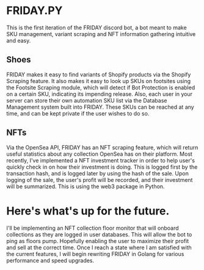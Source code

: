 # FRIDAY.PY
This is the first iteration of the FRIDAY discord bot, a bot meant to make SKU management, variant scraping and NFT information gathering intuitive and easy. 

Shoes
-
FRIDAY makes it easy to find variants of Shopify products via the Shopify Scraping feature. It also makes it easy to look up SKUs on footsites using the Footsite Scraping module, which will detect if Bot Protection is enabled on a certain SKU, indicating its impending release. Also, each user in your server can store their own automation SKU list via the Database Management system built into FRIDAY. These SKUs can be reached at any time, and can be kept private if the user wishes to do so. 

NFTs
-
Via the OpenSea API, FRIDAY has an NFT scraping feature, which will return useful statistics about any collection OpenSea has on their platform. Most recently, I've implemented a NFT investment tracker in order to help user's quickly check in on how their investment is doing. This is logged first by the transaction hash, and is logged later by using the hash of the sale. Upon logging of the sale, the user's profit will be recorded, and their investment will be summarized. This is using the web3 package in Python.

# Here's what's up for the future.
I'll be implementing an NFT collection floor monitor that will onboard collections as they are logged in user databases. This will allow the bot to ping as floors pump. Hopefully enabling the user to maximize their profit and sell at the correct time. Once I reach a state where I am satisfied with the current features, I will begin rewriting FRIDAY in Golang for various performance and speed upgrades.
